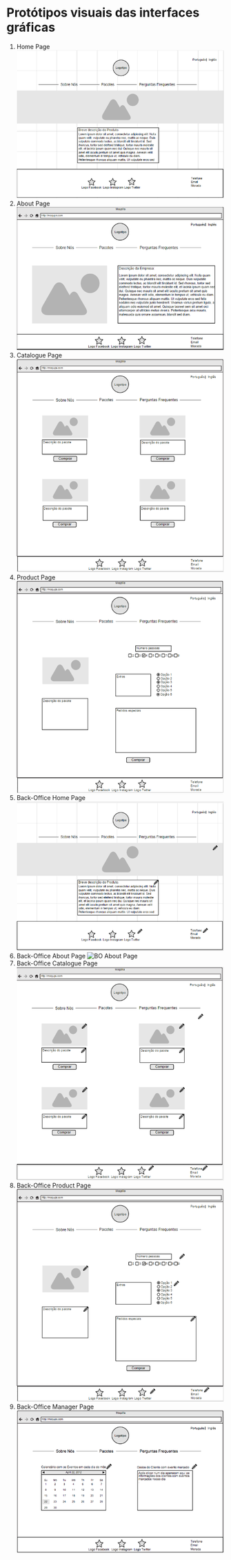 

**Protótipos visuais das interfaces gráficas**
==========================

1. Home Page 	 
		 ![Home Page](/docs/images/home.png)
2. About Page 	 
	     ![About Page](/docs/images/about.png)
3. Catalogue Page 	 
	     ![Catalogue Page](/docs/images/pacote.png)
4. Product Page
	     ![Product Page](/docs/images/produto.png)
5. Back-Office Home Page
	     ![BO Home Page](/docs/images/backoffice-home.png)
6. Back-Office About Page
	     ![BO About Page](/docs/images/backoffice-about.png)
7. Back-Office Catalogue Page
	     ![BO Catalogue Page](/docs/images/backoffice-pacote.png)
8. Back-Office Product Page
	     ![BO Product Page](/docs/images/backoffice-produto.png)
9. Back-Office Manager Page
		![BO Manager Page](/docs/images/Manager_page.png)


